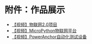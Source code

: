 # 附件：作品展示
* [【视频】物联网2.0项目](https://v.youku.com/v_show/id_XNDA2Nzg5NTg4NA==.html?spm=a2hzp.8244740.0.0)
* [【视频】MicroPython物联网平台](https://v.qq.com/x/page/z0644pvtwx0.html)
* [【视频】PowerAnchor自动化测试设备](https://v.youku.com/v_show/id_XNDA1OTg5ODE2NA==.html?spm=a2hzp.8244740.0.0)